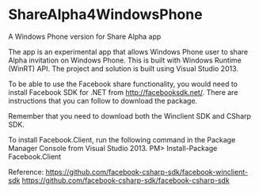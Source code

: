 # ShareAlpha4WindowsPhone
A Windows Phone version for Share Alpha app

The app is an experimental app that allows Windows Phone user to share Alpha invitation on Windows Phone.  This is built with Windows Runtime (WinRT) API.  The project and solution is built using Visual Studio 2013.

To be able to use the Facebook share functionality, you would need to install Facebook SDK for .NET from http://facebooksdk.net/.  There are instructions that you can follow to download the package.

Remember that you need to download both the Winclient SDK and CSharp SDK. 

To install Facebook.Client, run the following command in the  Package Manager Console from Visual Studio 2013.
PM> Install-Package Facebook.Client

Reference:
https://github.com/facebook-csharp-sdk/facebook-winclient-sdk
https://github.com/facebook-csharp-sdk/facebook-csharp-sdk
